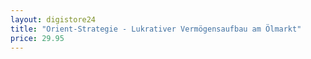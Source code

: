 ```yaml
---
layout: digistore24
title: "Orient-Strategie - Lukrativer Vermögensaufbau am Ölmarkt"
price: 29.95
---
```

